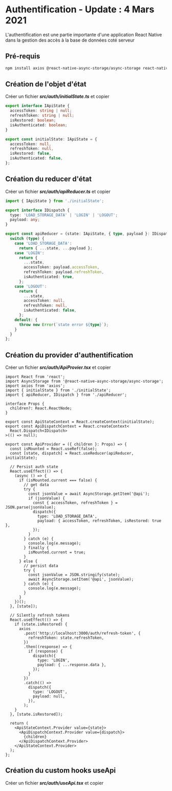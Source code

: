 # Authentification - Update : 4 Mars 2021

L'authentification est une partie importante d'une application React Native dans la gestion des accès à la base de données coté serveur

## Pré-requis

```zsh
npm install axios @react-native-async-storage/async-storage react-native-config
```

## Création de l'objet d'état

Créer un fichier ***src/auth/initialState.ts*** et copier

```ts
export interface IApiState {
  accessToken: string | null;
  refreshToken: string | null;
  isRestored: boolean;
  isAuthenticated: boolean;
}

export const initialState: IApiState = {
  accessToken: null,
  refreshToken: null,
  isRestored: false,
  isAuthenticated: false,
};
```

## Création du reducer d'état

Créer un fichier ***src/auth/apiReducer.ts*** et copier

```ts
import { IApiState } from './initialState';

export interface IDispatch {
  type: 'LOAD_STORAGE_DATA' | 'LOGIN' | 'LOGOUT';
  payload: any;
}

export const apiReducer = (state: IApiState, { type, payload }: IDispatch) => {
  switch (type) {
    case 'LOAD_STORAGE_DATA':
      return { ...state, ...payload };
    case 'LOGIN':
      return {
        ...state,
        accessToken: payload.accessToken,
        refreshToken: payload.refreshToken,
        isAuthenticated: true,
      };
    case 'LOGOUT':
      return {
        ...state,
        accessToken: null,
        refreshToken: null,
        isAuthenticated: false,
      };
    default: {
      throw new Error(`state error ${type}`);
    }
  }
};
```

## Création du provider d'authentification

Créer un fichier ***src/auth/ApiProvier.tsx*** et copier

```tsx
import React from 'react';
import AsyncStorage from '@react-native-async-storage/async-storage';
import axios from 'axios';
import { initialState } from './initialState';
import { apiReducer, IDispatch } from './apiReducer';

interface Props {
  children?: React.ReactNode;
}

export const ApiStateContext = React.createContext(initialState);
export const ApiDispatchContext = React.createContext<
  React.Dispatch<IDispatch>
>(() => null);

export const ApiProvider = ({ children }: Props) => {
  const isMounted = React.useRef(false);
  const [state, dispatch] = React.useReducer(apiReducer, initialState);

  // Persist auth state
  React.useEffect(() => {
    (async () => {
      if (isMounted.current === false) {
        // get data
        try {
          const jsonValue = await AsyncStorage.getItem('@api');
          if (jsonValue) {
            const { accessToken, refreshToken } = JSON.parse(jsonValue);
            dispatch({
              type: 'LOAD_STORAGE_DATA',
              payload: { accessToken, refreshToken, isRestored: true },
            });
          }
        } catch (e) {
          console.log(e.message);
        } finally {
          isMounted.current = true;
        }
      } else {
        // persist data
        try {
          const jsonValue = JSON.stringify(state);
          await AsyncStorage.setItem('@api', jsonValue);
        } catch (e) {
          console.log(e.message);
        }
      }
    })();
  }, [state]);

  // Silently refresh tokens
  React.useEffect(() => {
    if (state.isRestored) {
      axios
        .post('http://localhost:3000/auth/refresh-token', {
          refreshToken: state.refreshToken,
        })
        .then((response) => {
          if (response) {
            dispatch({
              type: 'LOGIN',
              payload: { ...response.data },
            });
          }
        })
        .catch(() =>
          dispatch({
            type: 'LOGOUT',
            payload: null,
          }),
        );
    }
  }, [state.isRestored]);

  return (
    <ApiStateContext.Provider value={state}>
      <ApiDispatchContext.Provider value={dispatch}>
        {children}
      </ApiDispatchContext.Provider>
    </ApiStateContext.Provider>
  );
};
```

## Création du custom hooks useApi

Créer un fichier ***src/auth/useApi.tsx*** et copier

```tsx
```
